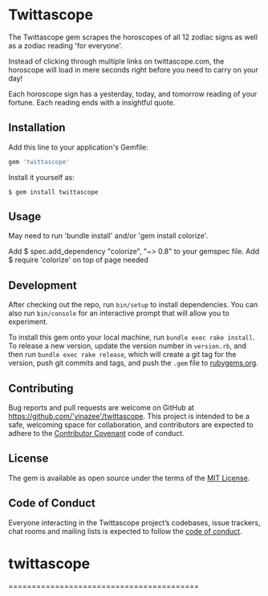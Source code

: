 # Twittascope

The Twittascope gem scrapes the horoscopes of all 12 zodiac signs as well as a zodiac reading 'for everyone'.

Instead of clicking through multiple links on twittascope.com, the horoscope will load in mere seconds right before you need to carry on your day!  

Each horoscope sign has a yesterday, today, and tomorrow reading of your fortune.  Each reading ends with a insightful quote.

## Installation

Add this line to your application's Gemfile:

```ruby
gem 'twittascope'
```

Install it yourself as:

    $ gem install twittascope

## Usage

May need to run 'bundle install' and/or 'gem install colorize'.

Add $ spec.add_dependency "colorize", "~> 0.8" to your gemspec file.
Add $ require 'colorize' on top of page needed

## Development

After checking out the repo, run `bin/setup` to install dependencies. You can also run `bin/console` for an interactive prompt that will allow you to experiment.

To install this gem onto your local machine, run `bundle exec rake install`. To release a new version, update the version number in `version.rb`, and then run `bundle exec rake release`, which will create a git tag for the version, push git commits and tags, and push the `.gem` file to [rubygems.org](https://rubygems.org).

## Contributing

Bug reports and pull requests are welcome on GitHub at https://github.com/'yinazee'/twittascope. This project is intended to be a safe, welcoming space for collaboration, and contributors are expected to adhere to the [Contributor Covenant](http://contributor-covenant.org) code of conduct.

## License

The gem is available as open source under the terms of the [MIT License](https://opensource.org/licenses/MIT).

## Code of Conduct

Everyone interacting in the Twittascope project’s codebases, issue trackers, chat rooms and mailing lists is expected to follow the [code of conduct](https://github.com/'yinazee'/twittascope/blob/master/CODE_OF_CONDUCT.md).
# twittascope

=========================================
